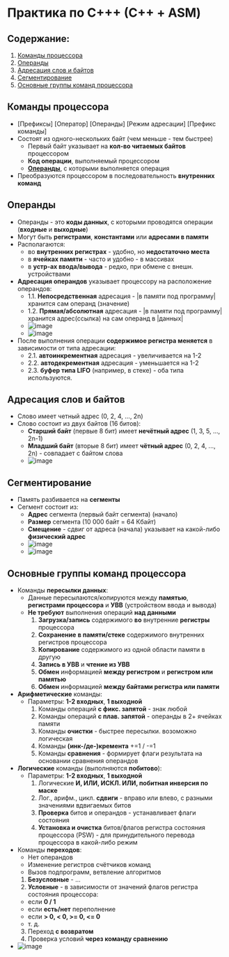 # Практика по С+++ (С++ + ASM)
## Содержание:
1. [Команды процессора](#commands)
2. [Операнды](#operands)
3. [Адресация слов и байтов](#addresses)
4. [Сегментирование](#segments)
5. [Основные группы команд процессора](#main-commands)
 
## Команды процессора <a name="commands"></a>
- [Префиксы] [Оператор] [Операнды] [Режим адресации] [Префикс команды]
- Состоят из одного-нескольких байт (чем меньше - тем быстрее)
  - Первый байт указывает на **кол-во читаемых байтов** процессором
  - **Код операции**, выполняемый процессором
  - [**Операнды**](#operands), с которыми выполняется операция
- Преобразуются процессором в последовательность **внутренних команд**
    
## Операнды <a name="operands"></a>
- Операнды - это **коды данных**, с которыми проводятся операции (**входные** и **выходные**)
- Могут быть **регистрами**, **константами** или **адресами в памяти**
- Располагаются:
  - во **внутренних регистрах** - удобно, но **недостаточно места**
  - в **ячейках памяти** - часто и удобно - в массивах
  - в **устр-ах ввода/вывода** - редко, при обмене с внешн. устройствами
- **Адресация операндов** указывает процессору на расположение операндов:
  - 1.1. **Непосредственная** адресация - |в памяти под программу| хранится сам операнд (значение)
  - 1.2. **Прямая/абсолютная** адресация - |в памяти под программу| хранится адрес(ссылка) на сам операнд в |данных| 
  - ![image](https://github.com/issamansur/practiceCPP-ASM/assets/77580844/17f2b4ab-d8c0-40d2-b92c-4dbb88f6ed00)
  - ![image](https://github.com/issamansur/practiceCPP-ASM/assets/77580844/0c5e796c-8eda-4c98-ad35-304b677cd290)
- После выполнения операции **содержимое регистра меняется** в зависимости от типа адресации:
  - 2.1. **автоинкрементная** адресация - увеличивается на 1-2
  - 2.2. **автодекрементная** адресация - уменьшается на 1-2
  - 2.3. **буфер типа LIFO** (например, в стеке) - оба типа используются.

## Адресация слов и байтов <a name="addresses"></a>
- Слово имеет четный адрес (0, 2, 4, ..., 2n)
- Слово состоит из двух байтов (16 битов):
  - **Старший байт** (первые 8 бит) имеет **нечётный адрес** (1, 3, 5, ..., 2n-1)
  - **Младший байт** (вторые 8 бит) имеет **чётный адрес** (0, 2, 4, ..., 2n) - совпадает с байтом слова
  - ![image](https://github.com/issamansur/practiceCPP-ASM/assets/77580844/05046e3e-aaf5-4006-8e50-9bd70e474976)

## Сегментирование <a name="segments"></a>
- Память разбивается на **сегменты**
- Сегмент состоит из:
  - **Адрес** сегмента (первый байт сегмента) (начало)
  - **Размер** сегмента (10 000 байт = 64 Кбайт)
  - **Смещение** - сдвиг от адреса (начала) указывает на какой-либо **физический адрес**
  - ![image](https://github.com/issamansur/practiceCPP-ASM/assets/77580844/259709e3-4d62-4489-a8e0-8abcbf1cf7f7)
  - ![image](https://github.com/issamansur/practiceCPP-ASM/assets/77580844/d60ae61d-dcb5-42ab-bd57-81979eb3c015)

## Основные группы команд процессора <a name="main-commands"></a>
- Команды **пересылки данных**:
  - Данные пересылаются/копируются между **памятью**, **регистрами процессора** и **УВВ** (устройством ввода и вывода)
  - **Не требуют** выполнения операций **над данными**
    1. **Загрузка/запись** содержимого **во** внутренние **регистры** процессора
    2. **Сохранение** **в памяти/стеке** содержимого внутренних регистров процессора
    3. **Копирование** содержимого из одной области памяти в другую
    4. **Запись в УВВ** и **чтение из УВВ**
    5. **Обмен** информацией **между регистром** и **регистром или памятью**
    6. **Обмен** информацией **между байтами регистра или памяти**
- **Арифметические** команды:
  - Параметры: **1-2 входных**, **1 выходной**
    1. Команды операций **с фикс. запятой** - знак любой
    2. Команды операций **с плав. запятой** - операнды в 2+ ячейках памяти
    3. Команды **очистки** - быстрее пересылки. возоможно логическая
    4. Команды **(инк-/де-)кремента** +=1 / -=1
    5. Команды **сравнения** - формирует флаги результата на основании сравнения операндов
- **Логические** команды (выполняются **побитово**):
  - Параметры: **1-2 входных**, **1 выходной**
    1. Логические **И, ИЛИ, ИСКЛ. ИЛИ, побитная инверсия по маске**
    2. Лог., арифм., цикл. **сдвиги** - вправо или влево, с разными значениями вдвигаемых битов
    3. **Проверка** битов и операндов - устанавливает флаги состояния
    4. **Установка и очистка** битов/флагов регистра состояния процессора (PSW) - для принудительного перевода процессора в какой-либо режим 
- Команды **переходов**:
  - Нет операндов
  - Изменение регистров счётчиков команд
  - Вызов подпрограмм, ветвление алгоритмов
  1. **Безусловные** - ...
  2. **Условные** - в зависимости от значений флагов регистра состояния процессора:
    - если **0 / 1**
    - если **есть/нет** переполнение
    - если **> 0, < 0, >= 0, <= 0**
    - т. д.
  3. Переход **с возвратом**
  4. Проверка условий **через команду сравнению**
- ![image](https://github.com/issamansur/practiceCPP-ASM/assets/77580844/8c939897-328e-4890-881a-884edcb5a05e)


    
